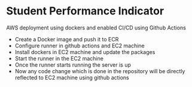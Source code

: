 # Student Performance Indicator

AWS deployment using dockers and enabled CI/CD using Github Actions

* Create a Docker image and push it to ECR
* Configure runner in github actions and EC2 machine
* Install dockers in EC2 machine and update the packages
* Start the runner in the EC2 machine
* Once the runner starts running the server is up
* Now any code change which is done in the repository will be directly reflected to EC2 machine using github actions
